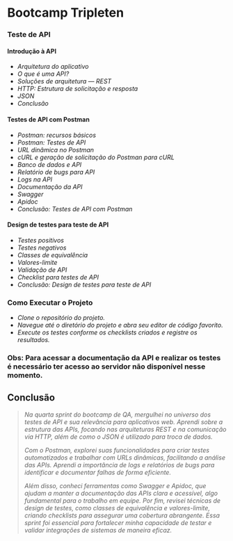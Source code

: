# Bootcamp Tripleten 
   
   ### Teste de API

#### Introdução à API
- *Arquitetura do aplicativo*
- *O que é uma API?*
- *Soluções de arquitetura — REST*
- *HTTP: Estrutura de solicitação e resposta*
- *JSON*
- *Conclusão*

#### Testes de API com Postman
- *Postman: recursos básicos*
- *Postman: Testes de API*
- *URL dinâmica no Postman*
- *cURL e geração de solicitação do Postman para cURL*
- *Banco de dados e API*
- *Relatório de bugs para API*
- *Logs na API*
- *Documentação da API*
- *Swagger*
- *Apidoc*
- *Conclusão: Testes de API com Postman*

#### Design de testes para teste de API
- *Testes positivos*
- *Testes negativos*
- *Classes de equivalência*
- *Valores-limite*
- *Validação de API*
- *Checklist para testes de API*
- *Conclusão: Design de testes para teste de API*

### Como Executar o Projeto

- *Clone o repositório do projeto.*
- *Navegue até o diretório do projeto e abra seu editor de código favorito.*
- *Execute os testes conforme os checklists criados e registre os resultados.*

### Obs: Para acessar a documentação da API e realizar os testes é necessário ter acesso ao servidor não disponível nesse momento.

## Conclusão

>*Na quarta sprint do bootcamp de QA, mergulhei no universo dos testes de API e sua relevância para aplicativos web. Aprendi sobre a estrutura das APIs, focando nas arquiteturas REST e na comunicação via HTTP, além de como o JSON é utilizado para troca de dados.*
>
>*Com o Postman, explorei suas funcionalidades para criar testes automatizados e trabalhar com URLs dinâmicas, facilitando a análise das APIs. Aprendi a importância de logs e relatórios de bugs para identificar e documentar falhas de forma eficiente.*
>
>*Além disso, conheci ferramentas como Swagger e Apidoc, que ajudam a manter a documentação das APIs clara e acessível, algo fundamental para o trabalho em equipe. Por fim, revisei técnicas de design de testes, como classes de equivalência e valores-limite, criando checklists para assegurar uma cobertura abrangente. Essa sprint foi essencial para fortalecer minha capacidade de testar e validar integrações de sistemas de maneira eficaz.*
